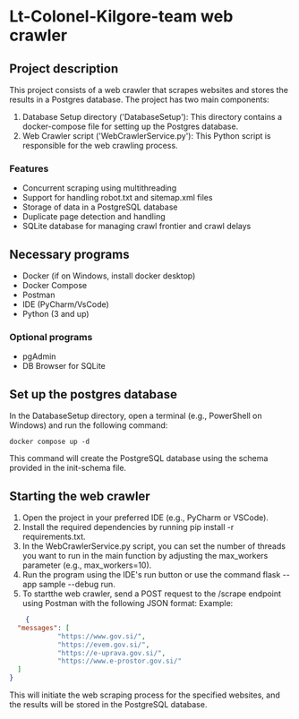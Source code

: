 # Lt-Colonel-Kilgore-team web crawler
## Project description 
This project consists of a web crawler that scrapes websites and stores the results in a Postgres database. The project has two main components:

1. Database Setup directory ('DatabaseSetup'): This directory contains a docker-compose file for setting up the Postgres database.   
2. Web Crawler script ('WebCrawlerService.py'): This Python script is responsible for the web crawling process.

### Features

- Concurrent scraping using multithreading
- Support for handling robot.txt and sitemap.xml files
- Storage of data in a PostgreSQL database
- Duplicate page detection and handling
- SQLite database for managing crawl frontier and crawl delays

## Necessary programs
- Docker (if on Windows, install docker desktop)
- Docker Compose 
- Postman 
- IDE (PyCharm/VsCode) 
- Python (3 and up)
### Optional programs
- pgAdmin
- DB Browser for SQLite
## Set up the postgres database

In the DatabaseSetup directory, open a terminal (e.g., PowerShell on Windows) and run the following command:
```Shell
docker compose up -d
```
This command will create the PostgreSQL database using the schema provided in the init-schema file.

## Starting the web crawler
1. Open the project in your preferred IDE (e.g., PyCharm or VSCode).
2. Install the required dependencies by running pip install -r requirements.txt.
3. In the WebCrawlerService.py script, you can set the number of threads you want to run in the main function by adjusting the max_workers parameter (e.g., max_workers=10).
4. Run the program using the IDE's run button or use the command flask --app sample --debug run.
5. To startthe web crawler, send a POST request to the /scrape endpoint using Postman with the following JSON format:
Example:
```JSON
    {
  "messages": [
            "https://www.gov.si/",
            "https://evem.gov.si/",
            "https://e-uprava.gov.si/",
            "https://www.e-prostor.gov.si/"
  ]
}
```
This will initiate the web scraping process for the specified websites, and the results will be stored in the PostgreSQL database.




